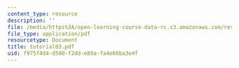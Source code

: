 ```yaml
---
content_type: resource
description: ''
file: /media/https%3A/open-learning-course-data-rc.s3.amazonaws.com/res-18-002-introduction-to-matlab-spring-2008/f975f4d4d590f2dde89afa4e66ba3e4f_tutorial03.pdf
file_type: application/pdf
resourcetype: Document
title: tutorial03.pdf
uid: f975f4d4-d590-f2dd-e89a-fa4e66ba3e4f
---
```

